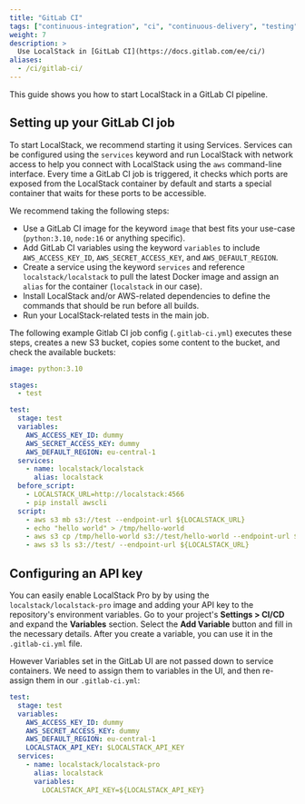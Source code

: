 ```yaml
---
title: "GitLab CI"
tags: ["continuous-integration", "ci", "continuous-delivery", "testing"] 
weight: 7
description: >
  Use LocalStack in [GitLab CI](https://docs.gitlab.com/ee/ci/)
aliases:
  - /ci/gitlab-ci/
---
```


This guide shows you how to start LocalStack in a GitLab CI pipeline.

## Setting up your GitLab CI job

To start LocalStack, we recommend starting it using Services. Services can be configured using the `services` keyword and run LocalStack with network access to help you connect with LocalStack using the `aws` command-line interface. Every time a GitLab CI job is triggered, it checks which ports are exposed from the LocalStack container by default and starts a special container that waits for these ports to be accessible.

We recommend taking the following steps:

- Use a GitLab CI image for the keyword `image` that best fits your use-case (`python:3.10`, `node:16` or anything specific).
- Add GitLab CI variables using the keyword `variables` to include `AWS_ACCESS_KEY_ID`, `AWS_SECRET_ACCESS_KEY`, and `AWS_DEFAULT_REGION`.
- Create a service using the keyword `services` and reference `localstack/localstack` to pull the latest Docker image and assign an `alias` for the container (`localstack` in our case).
- Install LocalStack and/or AWS-related dependencies to define the commands that should be run before all builds.
- Run your LocalStack-related tests in the main job. 

The following example Gitlab CI job config (`.gitlab-ci.yml`) executes these steps, creates a new S3 bucket, copies some content to the bucket, and check the available buckets:

```yml
image: python:3.10

stages:
  - test

test:
  stage: test
  variables:
    AWS_ACCESS_KEY_ID: dummy
    AWS_SECRET_ACCESS_KEY: dummy
    AWS_DEFAULT_REGION: eu-central-1
  services:
    - name: localstack/localstack
      alias: localstack
  before_script:
    - LOCALSTACK_URL=http://localstack:4566
    - pip install awscli
  script:
    - aws s3 mb s3://test --endpoint-url ${LOCALSTACK_URL}
    - echo "hello world" > /tmp/hello-world
    - aws s3 cp /tmp/hello-world s3://test/hello-world --endpoint-url ${LOCALSTACK_URL}
    - aws s3 ls s3://test/ --endpoint-url ${LOCALSTACK_URL}
```

## Configuring an API key

You can easily enable LocalStack Pro by by using the `localstack/localstack-pro` image and adding your API key to the repository's environment variables. Go to your project's **Settings > CI/CD**  and expand the  **Variables**  section. Select the **Add Variable** button and fill in the necessary details. After you create a variable, you can use it in the `.gitlab-ci.yml` file.

However Variables set in the GitLab UI are not passed down to service containers. We need to assign them to variables in the UI, and then re-assign them in our `.gitlab-ci.yml`:

```yaml
test:
  stage: test
  variables:
    AWS_ACCESS_KEY_ID: dummy
    AWS_SECRET_ACCESS_KEY: dummy
    AWS_DEFAULT_REGION: eu-central-1
    LOCALSTACK_API_KEY: $LOCALSTACK_API_KEY
  services:
    - name: localstack/localstack-pro
      alias: localstack
      variables:
        LOCALSTACK_API_KEY=${LOCALSTACK_API_KEY}
```
